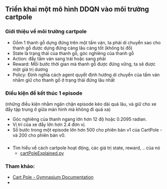 ## Triển khai một mô hình DDQN vào môi trường cartpole

### Giới thiệu về môi trường cartpole

- Gồm 1 thanh gỗ dựng đứng trên một tấm ván, ta phải di chuyển sao cho thanh gỗ được dựng đứng càng lâu càng tốt (không bị đổ)
- State là trạng thái của thanh gỗ, góc nghiêng của thanh gỗ
- Action: đẩy tấm ván sang trái hoặc sang phải
- Reward: Mỗi bước thời gian mà thanh gỗ được đứng vững, ta sẽ được một giá trị dương
- Policy: Định nghĩa cách agent quyết định hướng di chuyển của tấm ván nhằm giữ cho thanh gỗ ở trạng thái đứng lâu nhất

### Điều kiện để kết thúc 1 episode
(những điều kiện nhằm ngăn chặn episode kéo dài quá lâu, và giữ cho xe đẩy tập trung ở giữa màn hình mà không đi quá xa)
- Góc nghiêng của thanh ngang lớn hơn 12 độ hoặc 0.2095 radian.
- Vị trí của xe đẩy lớn hơn 2.4 đơn vị.
- Số bước trong một episode lớn hơn 500 cho phiên bản v1 của CartPole - và 200 cho phiên bản v0.

###  

- Tìm hiểu về cách cartpole hoạt động, các giá trị state, reward, .. của nó
  - [cartPoleExplained.py](https://github.com/AleksandarHaber/Demonstration-of-Cart-Pole-OpenAI-Gym-Reinforcement-Learning-Environment-in-Python-/blob/main/cartPoleExplained.py)


### Tham khảo:

- [Cart Pole - Gymnasium Documentation](https://gymnasium.farama.org/environments/classic_control/cart_pole/)
- 